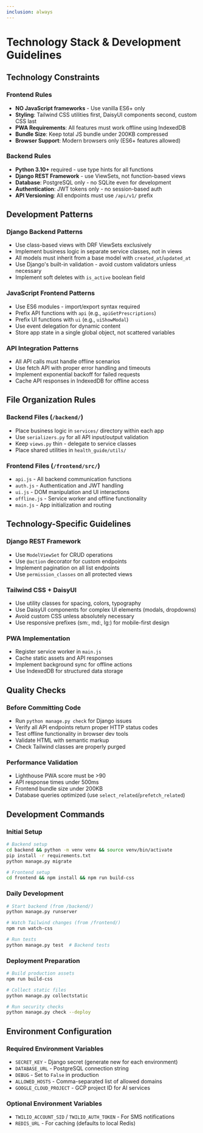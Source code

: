 ```yaml
---
inclusion: always
---
```


# Technology Stack & Development Guidelines

## Technology Constraints

### Frontend Rules
- **NO JavaScript frameworks** - Use vanilla ES6+ only
- **Styling**: Tailwind CSS utilities first, DaisyUI components second, custom CSS last
- **PWA Requirements**: All features must work offline using IndexedDB
- **Bundle Size**: Keep total JS bundle under 200KB compressed
- **Browser Support**: Modern browsers only (ES6+ features allowed)

### Backend Rules
- **Python 3.10+** required - use type hints for all functions
- **Django REST Framework** - use ViewSets, not function-based views
- **Database**: PostgreSQL only - no SQLite even for development
- **Authentication**: JWT tokens only - no session-based auth
- **API Versioning**: All endpoints must use `/api/v1/` prefix

## Development Patterns

### Django Backend Patterns
- Use class-based views with DRF ViewSets exclusively
- Implement business logic in separate service classes, not in views
- All models must inherit from a base model with `created_at`/`updated_at`
- Use Django's built-in validation - avoid custom validators unless necessary
- Implement soft deletes with `is_active` boolean field

### JavaScript Frontend Patterns
- Use ES6 modules - import/export syntax required
- Prefix API functions with `api` (e.g., `apiGetPrescriptions`)
- Prefix UI functions with `ui` (e.g., `uiShowModal`)
- Use event delegation for dynamic content
- Store app state in a single global object, not scattered variables

### API Integration Patterns
- All API calls must handle offline scenarios
- Use fetch API with proper error handling and timeouts
- Implement exponential backoff for failed requests
- Cache API responses in IndexedDB for offline access

## File Organization Rules

### Backend Files (`/backend/`)
- Place business logic in `services/` directory within each app
- Use `serializers.py` for all API input/output validation
- Keep `views.py` thin - delegate to service classes
- Place shared utilities in `health_guide/utils/`

### Frontend Files (`/frontend/src/`)
- `api.js` - All backend communication functions
- `auth.js` - Authentication and JWT handling
- `ui.js` - DOM manipulation and UI interactions
- `offline.js` - Service worker and offline functionality
- `main.js` - App initialization and routing

## Technology-Specific Guidelines

### Django REST Framework
- Use `ModelViewSet` for CRUD operations
- Use `@action` decorator for custom endpoints
- Implement pagination on all list endpoints
- Use `permission_classes` on all protected views

### Tailwind CSS + DaisyUI
- Use utility classes for spacing, colors, typography
- Use DaisyUI components for complex UI elements (modals, dropdowns)
- Avoid custom CSS unless absolutely necessary
- Use responsive prefixes (sm:, md:, lg:) for mobile-first design

### PWA Implementation
- Register service worker in `main.js`
- Cache static assets and API responses
- Implement background sync for offline actions
- Use IndexedDB for structured data storage

## Quality Checks

### Before Committing Code
- Run `python manage.py check` for Django issues
- Verify all API endpoints return proper HTTP status codes
- Test offline functionality in browser dev tools
- Validate HTML with semantic markup
- Check Tailwind classes are properly purged

### Performance Validation
- Lighthouse PWA score must be >90
- API response times under 500ms
- Frontend bundle size under 200KB
- Database queries optimized (use `select_related`/`prefetch_related`)

## Development Commands

### Initial Setup
```bash
# Backend setup
cd backend && python -m venv venv && source venv/bin/activate
pip install -r requirements.txt
python manage.py migrate

# Frontend setup  
cd frontend && npm install && npm run build-css
```

### Daily Development
```bash
# Start backend (from /backend/)
python manage.py runserver

# Watch Tailwind changes (from /frontend/)
npm run watch-css

# Run tests
python manage.py test  # Backend tests
```

### Deployment Preparation
```bash
# Build production assets
npm run build-css

# Collect static files
python manage.py collectstatic

# Run security checks
python manage.py check --deploy
```

## Environment Configuration

### Required Environment Variables
- `SECRET_KEY` - Django secret (generate new for each environment)
- `DATABASE_URL` - PostgreSQL connection string
- `DEBUG` - Set to `False` in production
- `ALLOWED_HOSTS` - Comma-separated list of allowed domains
- `GOOGLE_CLOUD_PROJECT` - GCP project ID for AI services

### Optional Environment Variables
- `TWILIO_ACCOUNT_SID` / `TWILIO_AUTH_TOKEN` - For SMS notifications
- `REDIS_URL` - For caching (defaults to local Redis)